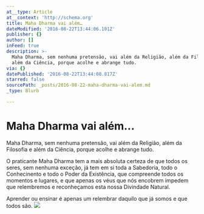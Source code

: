 ```yaml
---
at__type: Article
at__context: 'http://schema.org'
title: Maha Dharma vai além…
dateModified: '2016-08-22T13:44:06.101Z'
publisher: {}
author: []
inFeed: true
description: >-
  Maha Dharma, sem nenhuma pretensão, vai além da Religião, além da Filosofia e
  além da Ciência, porque acolhe e abrange tudo. 
via: {}
datePublished: '2016-08-22T13:44:08.817Z'
starred: false
sourcePath: _posts/2016-08-22-maha-dharma-vai-alem.md
_type: Blurb

---
```

# Maha Dharma vai além...

Maha Dharma, sem nenhuma pretensão, vai além da Religião, além da Filosofia e além da Ciência, porque acolhe e abrange tudo. 

O praticante Maha Dharma tem a mais absoluta certeza de que todos os seres, sem nenhuma exceção, já tem em si toda a Sabedoria, todo o Conhecinento e todo o Poder da Existência, que compreende todos os momentos e lugares, e que apenas os véus que nós encobrem impedem que relembremos e reconheçamos esta nossa Divindade Natural. 

Aprender ou ensinar é apenas um relembrar daquilo que já somos e que todos são. ![](https://the-grid-user-content.s3-us-west-2.amazonaws.com/1326de26-f245-4651-80b9-fd52fb042886.jpg)